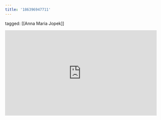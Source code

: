 ```yaml
---
title: '186396947711'
---
```

tagged: [[Anna Maria Jopek]]
<iframe allow="accelerometer; autoplay; clipboard-write; encrypted-media; gyroscope; picture-in-picture" allowfullscreen="" frameborder="0" height="281" id="youtube_iframe" src="https://www.youtube.com/embed/jjr0XRmBgmc?feature=oembed&amp;enablejsapi=1&amp;origin=https://safe.txmblr.com&amp;wmode=opaque" width="500"></iframe>